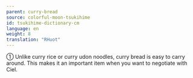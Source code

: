 ```yaml
---
parent: curry-bread
source: colorful-moon-tsukihime
id: tsukihime-dictionary-cm
language: en
weight: 8
translation: "RHuot"
---
```


① Unlike curry rice or curry udon noodles, curry bread is easy to carry around. This makes it an important item when you want to negotiate with Ciel.
